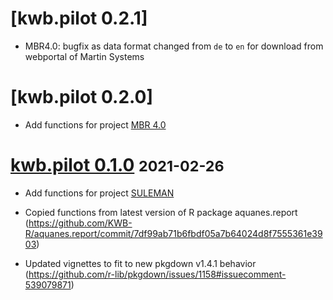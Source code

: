 # [kwb.pilot 0.2.1]

* MBR4.0: bugfix as data format changed from `de` to `en` for download from webportal
of Martin Systems

# [kwb.pilot 0.2.0]

* Add functions for project [MBR 4.0](https://https://www.kompetenz-wasser.de/en/project/mbr40/)

# [kwb.pilot 0.1.0](https://github.com/KWB-R/kwb.pilot/releases/tag/v0.1.0) <small>2021-02-26</small>

* Add functions for project [SULEMAN](https://https://www.kompetenz-wasser.de/en/project/suleman/) 

* Copied functions from latest version of R package aquanes.report (https://github.com/KWB-R/aquanes.report/commit/7df99ab71b6fbdf05a7b64024d8f7555361e3903)

* Updated vignettes to fit to new pkgdown v1.4.1 behavior (https://github.com/r-lib/pkgdown/issues/1158#issuecomment-539079871)

